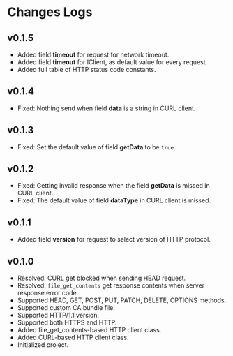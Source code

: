 # Changes Logs

## v0.1.5

- Added field **timeout** for request for network timeout.
- Added field **timeout** for IClient, as default value for every request.
- Added full table of HTTP status code constants.

## v0.1.4

- Fixed: Nothing send when field **data** is a string in CURL client.

## v0.1.3

- Fixed: Set the default value of field **getData** to be `true`.

## v0.1.2

- Fixed: Getting invalid response when the field **getData** is missed in CURL
client. 
- Fixed: The default value of field **dataType** in CURL client is missed. 

## v0.1.1

- Added field **version** for request to select version of HTTP protocol.

## v0.1.0

- Resolved: CURL get blocked when sending HEAD request.
- Resolved: `file_get_contents` get response contents when server response error code.
- Supported HEAD, GET, POST, PUT, PATCH, DELETE, OPTIONS methods.
- Supported custom CA bundle file.
- Supported HTTP/1.1 version.
- Supported both HTTPS and HTTP.
- Added file\_get\_contents-based HTTP client class.
- Added CURL-based HTTP client class.
- Initialized project.

